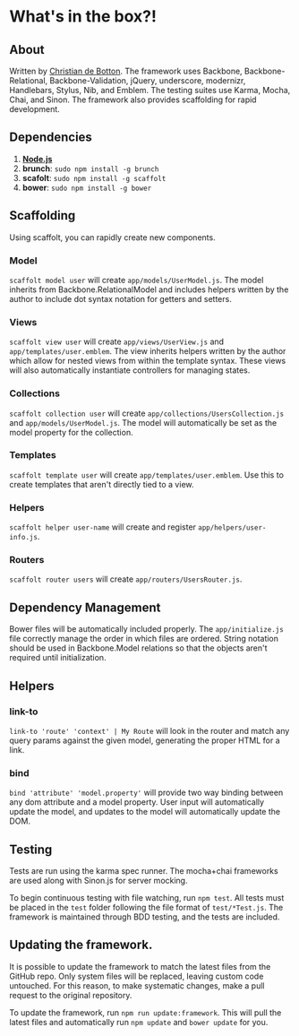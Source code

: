 # What's in the box?!

## About
Written by [Christian de Botton](mailto:debotton@brooklynunited.com). The framework uses Backbone, Backbone-Relational, Backbone-Validation, jQuery, underscore, modernizr, Handlebars, Stylus, Nib, and Emblem. The testing suites use Karma, Mocha, Chai, and Sinon. The framework also provides scaffolding for rapid development.

## Dependencies
1. **[Node.js](http://nodejs.org)**
1. **brunch**: `sudo npm install -g brunch`
2. **scafolt**: `sudo npm install -g scaffolt`
3. **bower**: `sudo npm install -g bower`

## Scaffolding
Using scaffolt, you can rapidly create new components.

### Model
`scaffolt model user` will create `app/models/UserModel.js`. The model inherits from Backbone.RelationalModel and includes helpers written by the author to include dot syntax notation for getters and setters.

### Views
`scaffolt view user` will create `app/views/UserView.js` and `app/templates/user.emblem`. The view inherits helpers written by the author which allow for nested views from within the template syntax. These views will also automatically instantiate controllers for managing states.

### Collections
`scaffolt collection user` will create `app/collections/UsersCollection.js` and `app/models/UserModel.js`. The model will automatically be set as the model property for the collection.


### Templates
`scaffolt template user` will create `app/templates/user.emblem`. Use this to create templates that aren't directly tied to a view.

### Helpers
`scaffolt helper user-name` will create and register `app/helpers/user-info.js`.

### Routers
`scaffolt router users` will create `app/routers/UsersRouter.js`.

## Dependency Management
Bower files will be automatically included properly. The `app/initialize.js` file correctly manage the order in which files are ordered. String notation should be used in Backbone.Model relations so that the objects aren't required until initialization.

## Helpers
### link-to
`link-to 'route' 'context' | My Route` will look in the router and match any query params against the given model, generating the proper HTML for a link.

### bind
`bind 'attribute' 'model.property'` will provide two way binding between any dom attribute and a model property. User input will automatically update the model, and updates to the model will automatically update the DOM.

## Testing
Tests are run using the karma spec runner. The mocha+chai frameworks are used along with Sinon.js for server mocking.

To begin continuous testing with file watching, run `npm test`. All tests must be placed in the `test` folder following the file format of `test/*Test.js`. The framework is maintained through BDD testing, and the tests are included.

## Updating the framework.
It is possible to update the framework to match the latest files from the GitHub repo. Only system files will be replaced, leaving custom code untouched. For this reason, to make systematic changes, make a pull request to the original repository.

To update the framework, run `npm run update:framework`. This will pull the latest files and automatically run `npm update` and `bower update` for you.
